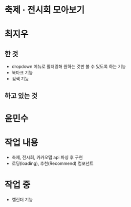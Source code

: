 # 축제 · 전시회 모아보기 

# 최지우
## 한 것
- dropdown 메뉴로 필터링해 원하는 것만 볼 수 있도록 하는 기능
- 북마크 기능
- 검색 기능

## 하고 있는 것


# 윤민수
# 작업 내용 
- 축제, 전시회, 카카오맵 api 파싱 후 구현
- 로딩(loading), 추천(Recommend) 컴포넌트

# 작업 중
- 캘린더 기능
